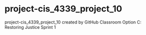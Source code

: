 # project-cis_4339_project_10
project-cis_4339_project_10 created by GitHub Classroom
Option C: Restoring Justice
Sprint 1
